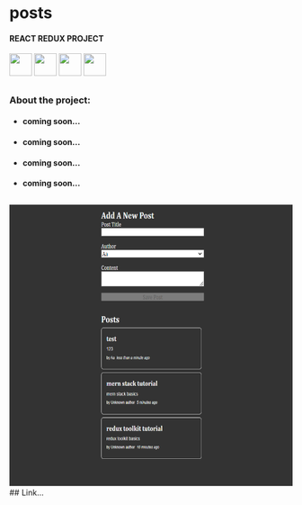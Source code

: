 # posts

#### REACT REDUX PROJECT
<!-- ![Alt Text](https://media.giphy.com/media/quEsMOrr3hmQ8/giphy.gif) -->
<p float="left">
  <img src="https://raw.githubusercontent.com/yurijserrano/Github-Profile-Readme-Logos/f994c418a134b58c4aec11152f6a4a33fa89da26/programming%20languages/javascript.svg" width="40" height="40">
  <img src="https://raw.githubusercontent.com/yurijserrano/Github-Profile-Readme-Logos/f994c418a134b58c4aec11152f6a4a33fa89da26/frameworks/react.svg" width="40" height="40">
  <img src="https://raw.githubusercontent.com/yurijserrano/Github-Profile-Readme-Logos/f994c418a134b58c4aec11152f6a4a33fa89da26/frameworks/redux.svg" width="40" height="40">
  <img src="https://raw.githubusercontent.com/yurijserrano/Github-Profile-Readme-Logos/f994c418a134b58c4aec11152f6a4a33fa89da26/frameworks/nodejs.svg" width="40" height="40">
   
</p>

##
### About the project:
- #### coming soon...
- #### coming soon...
- #### coming soon...
- #### coming soon...
##
 <img src="https://github.com/ronitafter/screenshots/blob/main/Untitled.png" width="700" height="500">
## Link...
